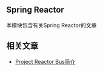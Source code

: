 ## Spring Reactor

本模块包含有关Spring Reactor的文章

## 相关文章

+ [Project Reactor Bus简介](docs/Project-Reactor-Bus简介.md)
